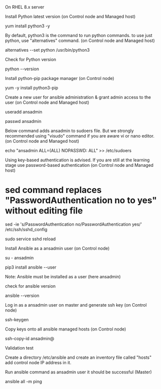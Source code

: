 On RHEL 8.x server

Install Python latest version (on Control node and Managed host)

yum install python3 -y

By default, python3 is the command to run python commands. to use just python, use "alternatives" command. (on Control node and Managed host)

alternatives --set python /usr/bin/python3

Check for Python version

python --version

Install python-pip package manager (on Control node)

yum -y install python3-pip

Create a new user for ansible administration & grant admin access to the user (on Control node and Managed host)

useradd ansadmin

passwd ansadmin

Below command adds ansadmin to sudoers file. But we strongly recommended using "visudo" command if you are aware vi or nano editor. (on Control node and Managed host)


echo "ansadmin ALL=(ALL) NOPASSWD: ALL" >> /etc/sudoers

Using key-based authentication is advised. If you are still at the learning stage use password-based authentication (on Control node and Managed host)

# sed command replaces "PasswordAuthentication no to yes" without editing file 

 sed -ie 's/PasswordAuthentication no/PasswordAuthentication yes/' /etc/ssh/sshd_config
 
 sudo service sshd reload
 
Install Ansible as a ansadmin user (on Control node)

su - ansadmin

pip3 install ansible --user

Note: Ansible must be installed as a user (here ansadmin)

check for ansible version

ansible --version

Log in as a ansadmin user on master and generate ssh key (on Control node)

ssh-keygen

Copy keys onto all ansible managed hosts (on Control node)

ssh-copy-id ansadmin@<target-server>
 
Validation test

Create a directory /etc/ansible and create an inventory file called "hosts" add control node IP address in it.

Run ansible command as ansadmin user it should be successful (Master)

ansible all -m ping
